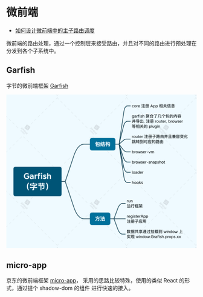 # 微前端

- [如何设计微前端中的主子路由调度](https://mp.weixin.qq.com/s?__biz=Mzg4MjE5OTI4Mw==&mid=2247484940&idx=1&sn=178bd6502a3fad861fd4541fa33c242d&scene=21#wechat_redirect)

微前端的路由处理，通过一个控制层来接受路由，并且对不同的路由进行预处理在分发到各个子系统中。

## Garfish

字节的微前端框架 [Garfish](https://github.com/bytedance/garfish)

![](./image/Garfish.png)

## micro-app

京东的微前端框架 [micro-app](https://github.com/micro-zoe/micro-app)， 采用的思路比较特殊，使用的类似 React 的形式，通过提个 shadow-dom 的组件
进行快速的接入。
